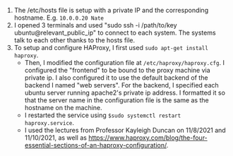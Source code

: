 1. The /etc/hosts file is setup with a private IP and the corresponding hostname. E.g. `10.0.0.20 Nate`
2. I opened 3 terminals and used "sudo ssh -i /path/to/key ubuntu@relevant_public_ip" to connect to each system. The systems talk to each other thanks to the hosts file.
3. To setup and configure HAProxy, I first used `sudo apt-get install haproxy`.
   - Then, I modified the configuration file at `/etc/haproxy/haproxy.cfg`. I configured the "frontend" to be bound to the proxy machine via private ip. I also configured it to use the default backend of the backend I named "web servers". For the backend, I specified each ubuntu server running apache2's private ip address. I formatted it so that the server name in the configuration file is the same as the hostname on the machine. 
   - I restarted the service using `$sudo systemctl restart haproxy.service`.
   - I used the lectures from Professor Kayleigh Duncan on 11/8/2021 and 11/10/2021, as well as https://www.haproxy.com/blog/the-four-essential-sections-of-an-haproxy-configuration/.
